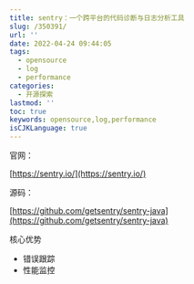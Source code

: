 ```yaml
---
title: sentry：一个跨平台的代码诊断与日志分析工具
slug: /350391/
url: ''
date: 2022-04-24 09:44:05
tags:
  - opensource
  - log
  - performance
categories:
  - 开源探索
lastmod: ''
toc: true
keywords: opensource,log,performance
isCJKLanguage: true
---
```

官网：

[https://sentry.io/](https://sentry.io/)

源码：

[https://github.com/getsentry/sentry-java](https://github.com/getsentry/sentry-java)

核心优势

- 错误跟踪
- 性能监控